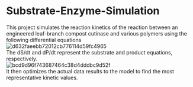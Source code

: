 # Substrate-Enzyme-Simulation

This project simulates the reaction kinetics of the reaction between an engineered leaf-branch compost cutinase and various polymers using the following differential equations
<br />
![d632faeebb72012cb776114d59fc4965](https://user-images.githubusercontent.com/75545241/209479427-1ec943cf-7b45-4b92-a106-18f4b1d96a96.png)
<br />
The dS/dt and dP/dt represent the substrate and product equations, respectively.
<br />
![bcd9d96f743687464c38d4dddbc9d52f](https://user-images.githubusercontent.com/75545241/209479535-9155da29-df08-472a-9c16-791c52664e94.png)
<br />
It then optimizes the actual data results to the model to find the most representative kinetic values.
